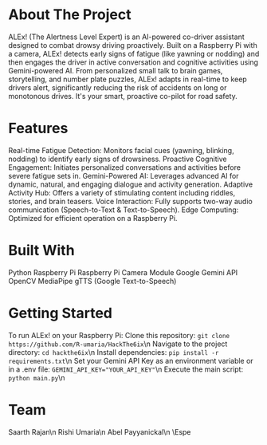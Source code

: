 # About The Project
ALEx! (The Alertness Level Expert) is an AI-powered co-driver assistant designed to combat drowsy driving proactively. Built on a Raspberry Pi with a camera, ALEx! detects early signs of fatigue (like yawning or nodding) and then engages the driver in active conversation and cognitive activities using Gemini-powered AI. From personalized small talk to brain games, storytelling, and number plate puzzles, ALEx! adapts in real-time to keep drivers alert, significantly reducing the risk of accidents on long or monotonous drives. It's your smart, proactive co-pilot for road safety.

# Features
Real-time Fatigue Detection: Monitors facial cues (yawning, blinking, nodding) to identify early signs of drowsiness.
Proactive Cognitive Engagement: Initiates personalized conversations and activities before severe fatigue sets in.
Gemini-Powered AI: Leverages advanced AI for dynamic, natural, and engaging dialogue and activity generation.
Adaptive Activity Hub: Offers a variety of stimulating content including riddles, stories, and brain teasers.
Voice Interaction: Fully supports two-way audio communication (Speech-to-Text & Text-to-Speech).
Edge Computing: Optimized for efficient operation on a Raspberry Pi.

# Built With
Python
Raspberry Pi
Raspberry Pi Camera Module
Google Gemini API
OpenCV
MediaPipe
gTTS (Google Text-to-Speech)

# Getting Started
To run ALEx! on your Raspberry Pi:
Clone this repository: ```git clone https://github.com/R-umaria/HackThe6ix```\n
Navigate to the project directory: ```cd hackthe6ix```\n
Install dependencies: ```pip install -r requirements.txt```\n
Set your Gemini API Key as an environment variable or in a .env file: ```GEMINI_API_KEY="YOUR_API_KEY"```\n
Execute the main script: ```python main.py```\n

# Team
Saarth Rajan\n Rishi Umaria\n 
Abel Payyanickal\n \Espe
